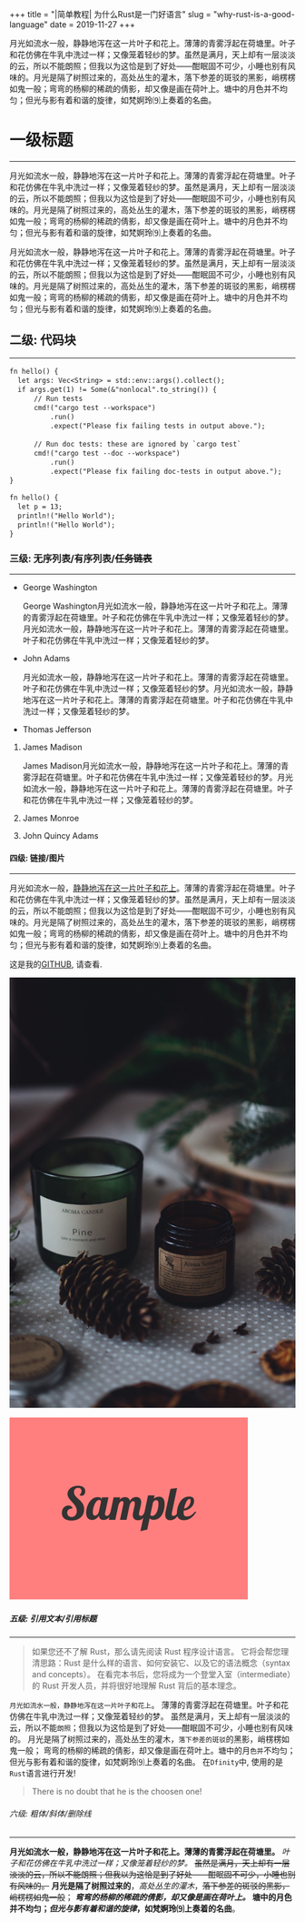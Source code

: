 +++
title = "|简单教程| 为什么Rust是一门好语言"
slug = "why-rust-is-a-good-language"
date = 2019-11-27
+++

月光如流水一般，静静地泻在这一片叶子和花上。薄薄的青雾浮起在荷塘里。叶子和花仿佛在牛乳中洗过一样；又像笼着轻纱的梦。虽然是满月，天上却有一层淡淡的云，所以不能朗照；但我以为这恰是到了好处——酣眠固不可少，小睡也别有风味的。月光是隔了树照过来的，高处丛生的灌木，落下参差的斑驳的黑影，峭楞楞如鬼一般；弯弯的杨柳的稀疏的倩影，却又像是画在荷叶上。塘中的月色并不均匀；但光与影有着和谐的旋律，如梵婀玲⑼上奏着的名曲。
<!-- more -->
# 一级标题

---

月光如流水一般，静静地泻在这一片叶子和花上。薄薄的青雾浮起在荷塘里。叶子和花仿佛在牛乳中洗过一样；又像笼着轻纱的梦。虽然是满月，天上却有一层淡淡的云，所以不能朗照；但我以为这恰是到了好处——酣眠固不可少，小睡也别有风味的。月光是隔了树照过来的，高处丛生的灌木，落下参差的斑驳的黑影，峭楞楞如鬼一般；弯弯的杨柳的稀疏的倩影，却又像是画在荷叶上。塘中的月色并不均匀；但光与影有着和谐的旋律，如梵婀玲⑼上奏着的名曲。

月光如流水一般，静静地泻在这一片叶子和花上。薄薄的青雾浮起在荷塘里。叶子和花仿佛在牛乳中洗过一样；又像笼着轻纱的梦。虽然是满月，天上却有一层淡淡的云，所以不能朗照；但我以为这恰是到了好处——酣眠固不可少，小睡也别有风味的。月光是隔了树照过来的，高处丛生的灌木，落下参差的斑驳的黑影，峭楞楞如鬼一般；弯弯的杨柳的稀疏的倩影，却又像是画在荷叶上。塘中的月色并不均匀；但光与影有着和谐的旋律，如梵婀玲⑼上奏着的名曲。

## 二级: 代码块

---

```rust,linenos,hl_lines=2 7 13
fn hello() {
  let args: Vec<String> = std::env::args().collect();
  if args.get(1) != Some(&"nonlocal".to_string()) {
      // Run tests
      cmd!("cargo test --workspace")
          .run()
          .expect("Please fix failing tests in output above.");

      // Run doc tests: these are ignored by `cargo test`
      cmd!("cargo test --doc --workspace")
          .run()
          .expect("Please fix failing doc-tests in output above.");
}
```

```rust,hl_lines=2
fn hello() {
  let p = 13;
  println!("Hello World");
  println!("Hello World");
}
```

### 三级: 无序列表/有序列表/~~任务链表~~

---

- George Washington

  George Washington月光如流水一般，静静地泻在这一片叶子和花上。薄薄的青雾浮起在荷塘里。叶子和花仿佛在牛乳中洗过一样；又像笼着轻纱的梦。月光如流水一般，静静地泻在这一片叶子和花上。薄薄的青雾浮起在荷塘里。叶子和花仿佛在牛乳中洗过一样；又像笼着轻纱的梦。
- John Adams

  月光如流水一般，静静地泻在这一片叶子和花上。薄薄的青雾浮起在荷塘里。叶子和花仿佛在牛乳中洗过一样；又像笼着轻纱的梦。月光如流水一般，静静地泻在这一片叶子和花上。薄薄的青雾浮起在荷塘里。叶子和花仿佛在牛乳中洗过一样；又像笼着轻纱的梦。
- Thomas Jefferson

1. James Madison

    James Madison月光如流水一般，静静地泻在这一片叶子和花上。薄薄的青雾浮起在荷塘里。叶子和花仿佛在牛乳中洗过一样；又像笼着轻纱的梦。月光如流水一般，静静地泻在这一片叶子和花上。薄薄的青雾浮起在荷塘里。叶子和花仿佛在牛乳中洗过一样；又像笼着轻纱的梦。
2. James Monroe
3. John Quincy Adams

#### 四级: 链接/图片

---

月光如流水一般，[静静地泻在这一片叶子和花上](https://github.com/AllenPocketGamer)。薄薄的青雾浮起在荷塘里。叶子和花仿佛在牛乳中洗过一样；又像笼着轻纱的梦。虽然是满月，天上却有一层淡淡的云，所以不能朗照；但我以为这恰是到了好处——酣眠固不可少，小睡也别有风味的。月光是隔了树照过来的，高处丛生的灌木，落下参差的斑驳的黑影，峭楞楞如鬼一般；弯弯的杨柳的稀疏的倩影，却又像是画在荷叶上。塘中的月色并不均匀；但光与影有着和谐的旋律，如梵婀玲⑼上奏着的名曲。



这是我的[GITHUB](https://github.com/AllenPocketGamer), 请查看.

![This is an image](/image/place-hold-img.jpg)

![This is an image too](/image/sample.png)

##### 五级: 引用文本/引用标题

---

>如果您还不了解 Rust，那么请先阅读 Rust 程序设计语言。 它将会帮您理清思路：Rust 是什么样的语言、如何安装它、以及它的语法概念（syntax and concepts）。 在看完本书后，您将成为一个登堂入室（intermediate）的 Rust 开发人员，并将很好地理解 Rust 背后的基本理念。

`月光如流水一般，静静地泻在这一片叶子和花上`。
薄薄的青雾浮起在荷塘里。叶子和花仿佛在牛乳中洗过一样；又像笼着轻纱的梦。
虽然是满月，天上却有一层淡淡的云，所以不能`朗照`；但我以为这恰是到了好处——酣眠固不可少，小睡也别有风味的。
月光是隔了树照过来的，高处丛生的灌木，`落下参差的斑驳`的黑影，峭楞楞如鬼一般；
弯弯的杨柳的稀疏的倩影，却又像是画在荷叶上。塘中的月`色并`不均匀；但光与影有着和谐的旋律，如梵婀玲⑼上奏着的名曲。
在`Dfinity`中, 使用的是`Rust`语言进行开发!

> There is no doubt that he is the choosen one!

###### 六级: 粗体/斜体/删除线

---

__月光如流水一般，静静地泻在这一片叶子和花上。薄薄的青雾浮起在荷塘里。__
_叶子和花仿佛在牛乳中洗过一样；又像笼着轻纱的梦。_
~~虽然是满月，天上却有一层淡淡的云，所以不能朗照；但我以为这恰是到了好处——酣眠固不可少，小睡也别有风味的。~~
__月光是隔了树照过来的__，_高处丛生的灌木_，~~落下参差的斑驳的黑影，峭楞楞如鬼一般~~；
***弯弯的杨柳的稀疏的倩影，却又像是画在荷叶上。***
**塘中的月色并不均匀；_但光与影有着和谐的旋律_，如梵婀玲⑼上奏着的名曲**。
